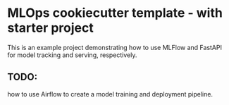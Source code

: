 # MLOps cookiecutter template - with starter project

This is an example project demonstrating how to use MLFlow and FastAPI for model tracking and serving, respectively.

## TODO:
how to use Airflow to create a model training and deployment pipeline.
